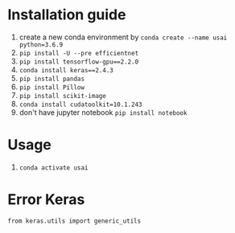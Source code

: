 # Installation guide
1. create a new conda environment by ```conda create --name usai python=3.6.9```
2. ```pip install -U --pre efficientnet```
3. ```pip install tensorflow-gpu==2.2.0```
4. ```conda install keras==2.4.3```
5. ```pip install pandas```
6. ```pip install Pillow```
7. ```pip install scikit-image```
8. ```conda install cudatoolkit=10.1.243```
9. don't have jupyter notebook ```pip install notebook```
# Usage
1. ```conda activate usai```
# Error Keras
```from keras.utils import generic_utils```

